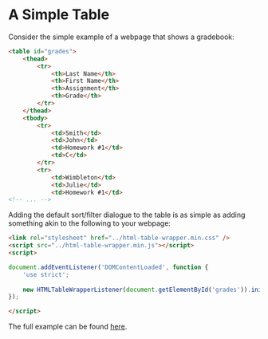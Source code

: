 # A Simple Table
Consider the simple example of a webpage that shows a gradebook:

``` html
<table id="grades">
    <thead>
        <tr>
            <th>Last Name</th>
            <th>First Name</th>
            <th>Assignment</th>
            <th>Grade</th>
        </tr>
    </thead>
    <tbody>
        <tr>
            <td>Smith</td>
            <td>John</td>
            <td>Homework #1</td>
            <td>C</td>
        </tr>
        <tr>
            <td>Wimbleton</td>
            <td>Julie</td>
            <td>Homework #1</td>
<!-- ... -->
```

Adding the default sort/filter dialogue to the table is as simple as adding something akin to the following to your webpage:

``` html
<link rel="stylesheet" href="../html-table-wrapper.min.css" />
<script src="../html-table-wrapper.min.js"></script>
<script>

document.addEventListener('DOMContentLoaded', function {
    'use strict';
    
    new HTMLTableWrapperListener(document.getElementById('grades')).init();
});

</script>
```

The full example can be found [here](examples/basic/gradebook.html).